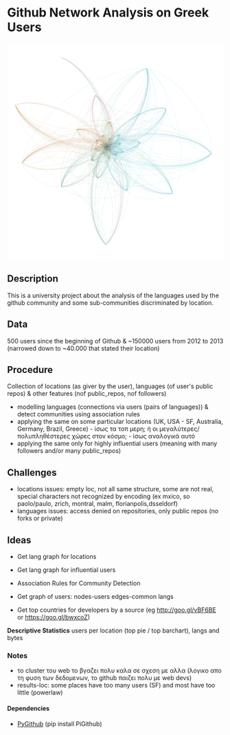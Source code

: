 # Github Network Analysis on Greek Users

![Language Graph](graph.png)

## Description
This is a university project about the analysis of the languages used by the github community and some sub-communities discriminated by location.

## Data
500 users since the beginning of Github & ~150000 users from 2012 to 2013 (narrowed down to ~40.000 that stated their location)

## Procedure
Collection of locations (as giver by the user), languages (of user's public repos) & other features (nof public_repos, nof followers)
* modelling languages (connections via users (pairs of languages)) & detect communities using association rules
* applying the same on some particular locations (UK, USA - SF, Australia, Germany, Brazil, Greece) - ίσως τα τοπ μερη; ή οι μεγαλύτερες/πολυπληθέστερες χώρες στον κόσμο; - ίσως αναλογικά αυτό
* applying the same only for highly influential users (meaning with many followers and/or many public_repos)

## Challenges
* locations issues: empty loc, not all same structure, some are not real, special characters not recognized by encoding (ex mxico, so paolo/paulo, zrich, montral, malm, florianpolis,dsseldorf)
* languages issues: access denied on repositories, only public repos (no forks or private)

## Ideas
* Get lang graph for locations
* Get lang graph for influential users
* Association Rules for Community Detection
* Get graph of users: nodes-users edges-common langs

* Get top countries for developers by a source (eg http://goo.gl/vBF6BE or https://goo.gl/bwxcoZ)

**Descriptive Statistics**
users per location (top pie / top barchart), langs and bytes  

### Notes
* το cluster του web το βγαζει πολυ καλα σε σχεση με αλλα (λογικο απο τη φυση των δεδομενων, το github παιζει πολυ με web devs)
* results-loc: some places have too many users (SF) and most have too little (powerlaw)

#### Dependencies
* [PyGithub](https://github.com/PyGithub/PyGithub) (pip install PiGithub) 
